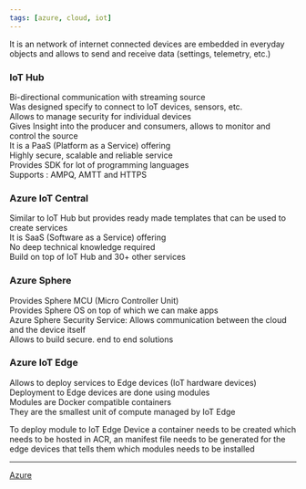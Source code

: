 ```yaml
---
tags: [azure, cloud, iot]
---
```


It is an network of internet connected devices are embedded in everyday objects and allows to send and receive data (settings, telemetry, etc.)

### IoT Hub

Bi-directional communication with streaming source  
Was designed specify to connect to IoT devices, sensors, etc.  
Allows to manage security for individual devices  
Gives Insight into the producer and consumers, allows to monitor and control the source  
It is a PaaS (Platform as a Service) offering  
Highly secure, scalable and reliable service  
Provides SDK for lot of programming languages  
Supports : AMPQ, AMTT and HTTPS

### Azure IoT Central

Similar to IoT Hub but provides ready made templates that can be used to create services  
It is SaaS (Software as a Service) offering  
No deep technical knowledge required  
Build on top of IoT Hub and 30+ other services

### Azure Sphere

Provides Sphere MCU (Micro Controller Unit)  
Provides Sphere OS on top of which we can make apps  
Azure Sphere Security Service: Allows communication between the cloud and the device itself  
Allows to build secure. end to end solutions

### Azure IoT Edge

Allows to deploy services to Edge devices (IoT hardware devices)  
Deployment to Edge devices are done using modules  
Modules are Docker compatible containers  
They are the smallest unit of compute managed by IoT Edge  

To deploy module to IoT Edge Device a container needs to be created which needs to be hosted in ACR, an manifest file needs to be generated for the edge devices that tells them which modules needs to be installed

---

[Azure](../Azure.md)
